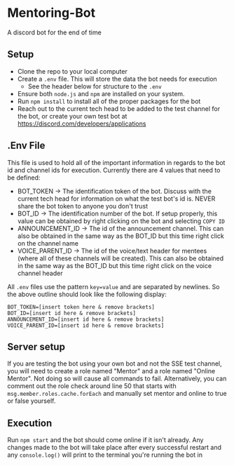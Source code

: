 # Mentoring-Bot
A discord bot for the end of time

## Setup
* Clone the repo to your local computer
* Create a `.env` file. This will store the data the bot needs for execution
  * See the header below for structure to the `.env`
* Ensure both `node.js` and `npm` are installed on your system.
* Run `npm install` to install all of the proper packages for the bot
* Reach out to the current tech head to be added to the test channel for the
  bot, or create your own test bot at https://discord.com/developers/applications

## .Env File
This file is used to hold all of the important information in regards to the
bot id and channel ids for execution. Currently there are 4 values that need
to be defined:
* BOT_TOKEN -> The identification token of the bot. Discuss with the current
  tech head for information on what the test bot's id is. NEVER share the bot
  token to anyone you don't trust
* BOT_ID -> The identification number of the bot. If setup properly,
  this value can be obtained by right clicking on the bot and selecting
  `COPY ID`
* ANNOUNCEMENT_ID -> The id of the announcement channel. This can also be
  obtained in the same way as the BOT_ID but this time right click on the
  channel name
* VOICE_PARENT_ID -> The id of the voice/text header for mentees (where all
  of these channels will be created). This can also be obtained in the same
  way as the BOT_ID but this time right click on the voice channel header

All `.env` files use the pattern `key=value` and are separated by newlines.
So the above outline should look like the following display:
```
BOT_TOKEN=[insert token here & remove brackets]
BOT_ID=[insert id here & remove brackets]
ANNOUNCEMENT_ID=[insert id here & remove brackets]
VOICE_PARENT_ID=[insert id here & remove brackets]
```

## Server setup
If you are testing the bot using your own bot and not the SSE test channel, 
you will need to create a role named "Mentor" and a role named "Online Mentor". 
Not doing so will cause all commands to fail. Alternatively, you can comment out 
the role check around line 50 that starts with `msg.member.roles.cache.forEach` 
and manually set mentor and online to true or false yourself. 

## Execution
Run `npm start` and the bot should come online if it isn't already. Any changes
made to the bot will take place after every successful restart and any
`console.log()` will print to the terminal you're running the bot in
